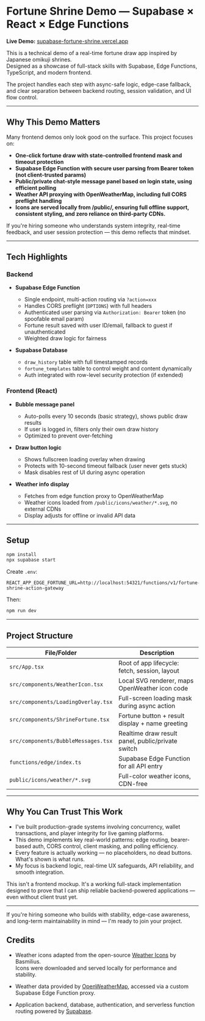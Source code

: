 # Fortune Shrine Demo — Supabase × React × Edge Functions
**Live Demo:** [supabase-fortune-shrine.vercel.app](https://supabase-fortune-shrine.vercel.app)

This is a technical demo of a real-time fortune draw app inspired by Japanese omikuji shrines.  
Designed as a showcase of full-stack skills with Supabase, Edge Functions, TypeScript, and modern frontend.

The project handles each step with async-safe logic, edge-case fallback, and clear separation between backend routing, session validation, and UI flow control.

---

## Why This Demo Matters

Many frontend demos only look good on the surface. This project focuses on:

- **One-click fortune draw with state-controlled frontend mask and timeout protection**
- **Supabase Edge Function with secure user parsing from Bearer token (not client-trusted params)**
- **Public/private chat-style message panel based on login state, using efficient polling**
- **Weather API proxying with OpenWeatherMap, including full CORS preflight handling**
- **Icons are served locally from /public/, ensuring full offline support, consistent styling, and zero reliance on third-party CDNs.**

If you're hiring someone who understands system integrity, real-time feedback, and user session protection — this demo reflects that mindset.

---

## Tech Highlights

### Backend

- **Supabase Edge Function**  
  - Single endpoint, multi-action routing via `?action=xxx`
  - Handles CORS preflight (`OPTIONS`) with full headers
  - Authenticated user parsing via `Authorization: Bearer` token (no spoofable email param)
  - Fortune result saved with user ID/email, fallback to guest if unauthenticated
  - Weighted draw logic for fairness

- **Supabase Database**
  - `draw_history` table with full timestamped records
  - `fortune_templates` table to control weight and content dynamically
  - Auth integrated with row-level security protection (if extended)

### Frontend (React)

- **Bubble message panel**  
  - Auto-polls every 10 seconds (basic strategy), shows public draw results
  - If user is logged in, filters only their own draw history
  - Optimized to prevent over-fetching

- **Draw button logic**
  - Shows fullscreen loading overlay when drawing
  - Protects with 10-second timeout fallback (user never gets stuck)
  - Mask disables rest of UI during async operation

- **Weather info display**
  - Fetches from edge function proxy to OpenWeatherMap
  - Weather icons loaded from `/public/icons/weather/*.svg`, no external CDNs
  - Display adjusts for offline or invalid API data

---

## Setup

```bash
npm install
npx supabase start
````

Create `.env`:

```env
REACT_APP_EDGE_FORTUNE_URL=http://localhost:54321/functions/v1/fortune-shrine-action-gateway
```

Then:

```bash
npm run dev
```

---

## Project Structure

| File/Folder                         | Description                                       |
| ----------------------------------- | ------------------------------------------------- |
| `src/App.tsx`                      | Root of app lifecycle: fetch, session, layout
| `src/components/WeatherIcon.tsx`    | Local SVG renderer, maps OpenWeather icon code    |
| `src/components/LoadingOverlay.tsx` | Full-screen loading mask during async action      |
| `src/components/ShrineFortune.tsx`  | Fortune button + result display + name greeting   |
| `src/components/BubbleMessages.tsx` | Realtime draw result panel, public/private switch |
| `functions/edge/index.ts`           | Supabase Edge Function for all API entry          |
| `public/icons/weather/*.svg`        | Full-color weather icons, CDN-free                |

---

## Why You Can Trust This Work

- I've built production-grade systems involving concurrency, wallet transactions, and player integrity for live gaming platforms.
- This demo implements key real-world patterns: edge routing, bearer-based auth, CORS control, client masking, and polling efficiency.
- Every feature is actually working — no placeholders, no dead buttons. What's shown is what runs.
- My focus is backend logic, real-time UX safeguards, API reliability, and smooth integration.

This isn't a frontend mockup. It's a working full-stack implementation designed to prove that I can ship reliable backend-powered applications — even without client trust yet.

---

If you're hiring someone who builds with stability, edge-case awareness, and long-term maintainability in mind — I'm ready to join your project.

## Credits

- Weather icons adapted from the open-source [Weather Icons](https://github.com/basmilius/weather-icons) by Basmilius.  
  Icons were downloaded and served locally for performance and stability.

- Weather data provided by [OpenWeatherMap](https://openweathermap.org/api), accessed via a custom Supabase Edge Function proxy.

- Application backend, database, authentication, and serverless function routing powered by [Supabase](https://supabase.com).

